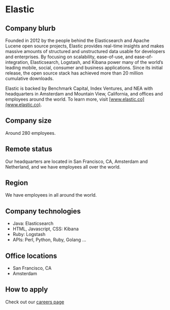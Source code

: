 # Elastic

## Company blurb

Founded in 2012 by the people behind the Elasticsearch and Apache Lucene open source projects, Elastic provides real-time insights and makes massive amounts of structured and unstructured data usable for developers and enterprises. By focusing on scalability, ease-of-use, and ease-of-integration, Elasticsearch, Logstash, and Kibana power many of the world’s leading mobile, social, consumer and business applications. Since its initial release, the open source stack has achieved more than 20 million cumulative downloads.

Elastic is backed by Benchmark Capital, Index Ventures, and NEA with headquarters in Amsterdam and Mountain View, California, and offices and employees around the world. To learn more, visit [www.elastic.co](www.elastic.co).

## Company size

Around 280 employees.

## Remote status

Our headquarters are located in San Francisco, CA, Amsterdam and Netherland, and we have employees all over the world.

## Region

We have employees in all around the world.

## Company technologies

- Java: Elasticsearch
- HTML, Javascript, CSS: Kibana
- Ruby: Logstash
- APIs: Perl, Python, Ruby, Golang ...

## Office locations

- San Francisco, CA
- Amsterdam

## How to apply

Check out our [careers page](https://www.elastic.co/about/careers)
